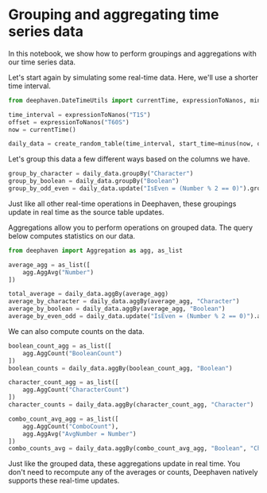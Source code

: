 # Grouping and aggregating time series data

In this notebook, we show how to perform groupings and aggregations with our time series data.

Let's start again by simulating some real-time data. Here, we'll use a shorter time interval.

```python
from deephaven.DateTimeUtils import currentTime, expressionToNanos, minus

time_interval = expressionToNanos("T1S")
offset = expressionToNanos("T60S")
now = currentTime()

daily_data = create_random_table(time_interval, start_time=minus(now, offset))
```

Let's group this data a few different ways based on the columns we have.

```python
group_by_character = daily_data.groupBy("Character")
group_by_boolean = daily_data.groupBy("Boolean")
group_by_odd_even = daily_data.update("IsEven = (Number % 2 == 0)").groupBy("IsEven").dropColumns("IsEven")
```

Just like all other real-time operations in Deephaven, these groupings update in real time as the source table updates.

Aggregations allow you to perform operations on grouped data. The query below computes statistics on our data.

```python
from deephaven import Aggregation as agg, as_list

average_agg = as_list([
    agg.AggAvg("Number")
])

total_average = daily_data.aggBy(average_agg)
average_by_character = daily_data.aggBy(average_agg, "Character")
average_by_boolean = daily_data.aggBy(average_agg, "Boolean")
average_by_even_odd = daily_data.update("IsEven = (Number % 2 == 0)").aggBy(average_agg, "IsEven")
```

We can also compute counts on the data.

```python
boolean_count_agg = as_list([
    agg.AggCount("BooleanCount")
])
boolean_counts = daily_data.aggBy(boolean_count_agg, "Boolean")

character_count_agg = as_list([
    agg.AggCount("CharacterCount")
])
character_counts = daily_data.aggBy(character_count_agg, "Character")

combo_count_avg_agg = as_list([
    agg.AggCount("ComboCount"),
    agg.AggAvg("AvgNumber = Number")
])
combo_counts_avg = daily_data.aggBy(combo_count_avg_agg, "Boolean", "Character")
```

Just like the grouped data, these aggregations update in real time. You don't need to recompute any of the averages or counts, Deephaven natively supports these real-time updates.
